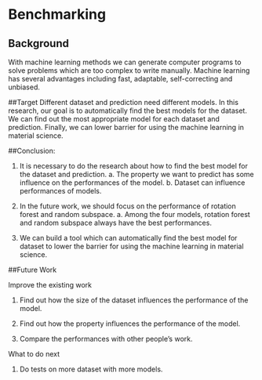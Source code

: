 # Benchmarking
## Background
With machine learning methods we can generate computer programs to solve problems which are too complex to write manually.  Machine learning has several advantages including fast, adaptable, self-correcting and unbiased. 

##Target
Different dataset and prediction need different models. In this research, our goal is to automatically find the best models for the dataset. We can find out the most appropriate model for each dataset and prediction. Finally, we can lower barrier for using the machine learning in material science. 

##Conclusion:
1. It is necessary to do the research about how to find the best model for the dataset and prediction.
	a. The property we want to predict has some influence on the 	performances of the model.
	b. Dataset can influence performances of models.
  
2. In the future work, we should focus on the performance of rotation forest and random subspace.
 	a. Among the four models, rotation forest and random subspace always have the best performances.
  
3. We can build a tool which can automatically find the best model for dataset to lower the barrier for using the machine learning in material science. 

##Future Work

Improve the existing work
1. Find out how the size of the dataset influences the performance of the model.

2. Find out how the property influences the performance of the model.

3. Compare the performances with other people’s work.

What to do next
1. Do tests on more dataset with more models.


